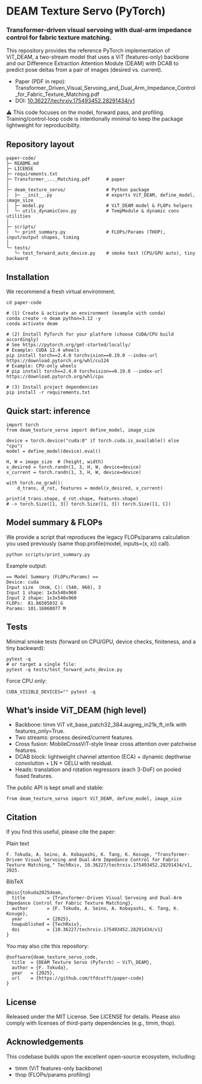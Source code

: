 # DEAM Texture Servo (PyTorch)

### Transformer-driven visual servoing with dual-arm impedance control for fabric texture matching.

This repository provides the reference PyTorch implementation of ViT_DEAM, a two-stream model that uses a ViT (features-only) backbone and our Difference Extraction Attention Module (DEAM) with DCAB to predict pose deltas from a pair of images (desired vs. current).

- Paper (PDF in repo): Transformer_Driven_Visual_Servoing_and_Dual_Arm_Impedance_Control_for_Fabric_Texture_Matching.pdf
- DOI: [10.36227/techrxiv.175493452.28291434/v1](https://doi.org/10.36227/techrxiv.175493452.28291434/v1)

⚠️ This code focuses on the model, forward pass, and profiling. Training/control-loop code is intentionally minimal to keep the package lightweight for reproducibility.

## Repository layout

```
paper-code/
├─ README.md
├─ LICENSE
├─ requirements.txt
├─ Transformer_..._Matching.pdf      # paper
│
├─ deam_texture_servo/               # Python package
│  ├─ __init__.py                    # exports ViT_DEAM, define_model, image_size
│  ├─ model.py                       # ViT_DEAM model & FLOPs helpers
│  └─ utils_dynamicConv.py           # TempModule & dynamic conv utilities
│
├─ scripts/
│  └─ print_summary.py               # FLOPs/Params (THOP), input/output shapes, timing
│
└─ tests/
   └─ test_forward_auto_device.py    # smoke test (CPU/GPU auto), tiny backward
```
## Installation

We recommend a fresh virtual environment.
```
cd paper-code

# (1) Create & activate an environment (example with conda)
conda create -n deam python=3.12 -y
conda activate deam

# (2) Install PyTorch for your platform (choose CUDA/CPU build accordingly)
# See https://pytorch.org/get-started/locally/
# Example: CUDA 12.4 wheels
pip install torch==2.4.0 torchvision==0.19.0 --index-url https://download.pytorch.org/whl/cu124
# Example: CPU-only wheels
# pip install torch==2.4.0 torchvision==0.19.0 --index-url https://download.pytorch.org/whl/cpu

# (3) Install project dependencies
pip install -r requirements.txt
```

## Quick start: inference
```
import torch
from deam_texture_servo import define_model, image_size

device = torch.device("cuda:0" if torch.cuda.is_available() else "cpu")
model = define_model(device).eval()

H, W = image_size  # (height, width)
x_desired = torch.randn(1, 3, H, W, device=device)
x_current = torch.randn(1, 3, H, W, device=device)

with torch.no_grad():
    d_trans, d_rot, features = model(x_desired, x_current)

print(d_trans.shape, d_rot.shape, features.shape)
# -> torch.Size([1, 3]) torch.Size([1, 3]) torch.Size([1, C])
```

## Model summary & FLOPs

We provide a script that reproduces the legacy FLOPs/params calculation you used previously (same thop.profile(model, inputs=(x, x)) call).

```
python scripts/print_summary.py
```

Example output:

```
== Model Summary (FLOPs/Params) ==
Device: cuda
Input size  (HxW, C): (540, 960), 3
Input 1 shape: 1x3x540x960
Input 2 shape: 1x3x540x960
FLOPs:  81.86505032 G
Params: 101.16068077 M
```

## Tests
Minimal smoke tests (forward on CPU/GPU, device checks, finiteness, and a tiny backward):

```
pytest -q
# or target a single file:
pytest -q tests/test_forward_auto_device.py
```

Force CPU only:

```
CUDA_VISIBLE_DEVICES="" pytest -q
```

## What’s inside ViT_DEAM (high level)

- Backbone: timm ViT vit_base_patch32_384.augreg_in21k_ft_in1k with features_only=True.
- Two streams: process desired/current features.
- Cross fusion: MobileCrossViT-style linear cross attention over patchwise features.
- DCAB block: lightweight channel attention (ECA) + dynamic depthwise convolution + LN + GELU with residual.
- Heads: translation and rotation regressors (each 3-DoF) on pooled fused features.

The public API is kept small and stable:

```
from deam_texture_servo import ViT_DEAM, define_model, image_size
```

## Citation

If you find this useful, please cite the paper:

Plain text

```
F. Tokuda, A. Seino, A. Kobayashi, K. Tang, K. Kosuge, "Transformer-Driven Visual Servoing and Dual-Arm Impedance Control for Fabric Texture Matching," TechRxiv, 10.36227/techrxiv.175493452.28291434/v1, 2025.
```

BibTeX

```
@misc{tokuda2025deam,
  title        = {Transformer-Driven Visual Servoing and Dual-Arm Impedance Control for Fabric Texture Matching},
  author       = {F. Tokuda, A. Seino, A. Kobayashi, K. Tang, K. Kosuge},
  year         = {2025},
  howpublished = {TechRxiv},
  doi          = {10.36227/techrxiv.175493452.28291434/v1}
}
```

You may also cite this repository:

```
@software{deam_texture_servo_code,
  title  = {DEAM Texture Servo (PyTorch) — ViT\_DEAM},
  author = {F. Tokuda},
  year   = {2025},
  url    = {https://github.com/tfdcutft/paper-code}
}
```

## License

Released under the MIT License. See LICENSE for details.
Please also comply with licenses of third-party dependencies (e.g., timm, thop).

## Acknowledgements
This codebase builds upon the excellent open-source ecosystem, including:
- timm (ViT features-only backbone)
- thop (FLOPs/params profiling)
